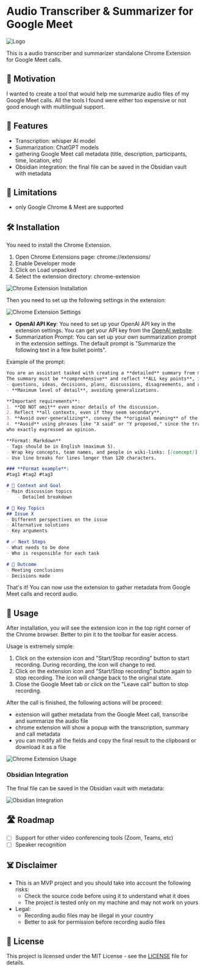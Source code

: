 # Audio Transcriber & Summarizer for Google Meet

![Logo](./docs/assets/logo.png)

This is a audio transcriber and summarizer standalone Chrome Extension for Google Meet calls.

## 🤌 Motivation

I wanted to create a tool that would help me summarize audio files of my Google Meet calls.
All the tools I found were either too expensive or not good enough with multilingual support.

## 🚀 Features

- Transcription: whisper AI model
- Summarization: ChatGPT models
- gathering Google Meet call metadata (title, description, participants, time, location, etc)
- Obsidian integration: the final file can be saved in the Obsidian vault with metadata

## 🚧 Limitations

- only Google Chrome & Meet are supported

## 🛠️ Installation

You need to install the Chrome Extension.

1. Open Chrome Extensions page: chrome://extensions/
2. Enable Developer mode
3. Click on Load unpacked
4. Select the extension directory: chrome-extension

![Chrome Extension Installation](./docs/assets/chrome-extension-installation.gif)

Then you need to set up the following settings in the extension:

![Chrome Extension Settings](./docs/assets/chrome-extension-settings.png)

- **OpenAI API Key**: You need to set up your OpenAI API key in the extension settings. You can get your API key from the [OpenAI website](https://platform.openai.com/signup).
- Summarization Prompt: You can set up your own summarization prompt in the extension settings. The default prompt is "Summarize the following text in a few bullet points".

Example of the prompt:

```markdown
You are an assistant tasked with creating a **detailed** summary from meeting transcripts.
The summary must be **comprehensive** and reflect **ALL key points**, including:
- questions, ideas, decisions, plans, discussions, disagreements, and alternative proposals.
- **Maximum level of detail**, avoiding generalizations.

**Important requirements**:
1. **DO NOT omit** even minor details of the discussion.
2. Reflect **all contexts, even if they seem secondary**.
3. **Avoid over-generalizing**, convey the **original meaning** of the statements.
4. **Avoid** using phrases like "X said" or "Y proposed," since the transcript does not always make it clear
who exactly expressed an opinion.

**Format: Markdown**
- Tags should be in English (maximum 5).
- Wrap key concepts, team names, and people in wiki-links: [[concept]].
- Use line breaks for lines longer than 120 characters.

### **Format example**:
#tag1 #tag2 #tag3

# 📌 Context and Goal
- Main discussion topics
    - Detailed breakdown

# 🔑 Key Topics
## Issue X
- Different perspectives on the issue
- Alternative solutions
- Key arguments

# ✅ Next Steps
- What needs to be done
- Who is responsible for each task

# 🎯 Outcome
- Meeting conclusions
- Decisions made
```

That's it! You can now use the extension to gather metadata from Google Meet calls and record audio.

## 🚀 Usage

After installation, you will see the extension icon in the top right corner of the Chrome browser.
Better to pin it to the toolbar for easier access.

Usage is extremely simple:

1. Click on the extension icon and "Start/Stop recording" button to start recording. During recording, the icon will change to red.
2. Click on the extension icon and "Start/Stop recording" button again to stop recording. The icon will change back to the original state.
3. Close the Google Meet tab or click on the "Leave call" button to stop recording.

After the call is finished, the following actions will be proceed:

- extension will gather metadata from the Google Meet call, transcribe and summarize the audio file
- chrome extension will show a popup with the transcription, summary and call metadata
- you can modify all the fields and copy the final result to the clipboard or download it as a file

![Chrome Extension Usage](./docs/assets/chrome-extension-usage.gif)

### Obsidian Integration

The final file can be saved in the Obsidian vault with metadata:

![Obsidian Integration](./docs/assets/obsidian-integration.png)

## 🛣️ Roadmap

- [ ] Support for other video conferencing tools (Zoom, Teams, etc)
- [ ] Speaker recognition

## ☠️ Disclaimer

- This is an MVP project and you should take into account the following risks:
  - Check the source code before using it to understand what it does
  - The project is tested only on my machine and may not work on yours
- Legal:
  - Recording audio files may be illegal in your country
  - Better to ask for permission before recording audio files

## 📝 License

This project is licensed under the MIT License - see the [LICENSE](LICENSE) file for details.
